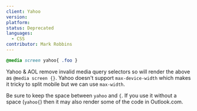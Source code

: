 ```yaml
---
client: Yahoo
version:
platform:
status: Deprecated
languages:
  - CSS
contributor: Mark Robbins
---
```


```css
@media screen yahoo{ .foo }
```

Yahoo & AOL remove invalid media query selectors so will render the above as `@media screen {}`. Yahoo doesn't support `max-device-width` which makes it tricky to split mobile but we can use `max-width`.

Be sure to keep the space between `yahoo` and `{`. If you use it without a space (`yahoo{`) then it may also render some of the code in Outlook.com.
